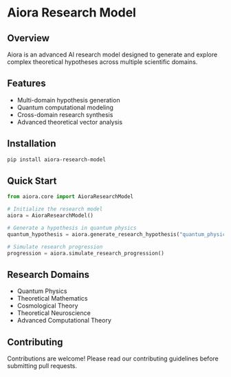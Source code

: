 # Aiora Research Model

## Overview
Aiora is an advanced AI research model designed to generate and explore complex theoretical hypotheses across multiple scientific domains.

## Features
- Multi-domain hypothesis generation
- Quantum computational modeling
- Cross-domain research synthesis
- Advanced theoretical vector analysis

## Installation
```bash
pip install aiora-research-model
```

## Quick Start
```python
from aiora.core import AioraResearchModel

# Initialize the research model
aiora = AioraResearchModel()

# Generate a hypothesis in quantum physics
quantum_hypothesis = aiora.generate_research_hypothesis("quantum_physics")

# Simulate research progression
progression = aiora.simulate_research_progression()
```

## Research Domains
- Quantum Physics
- Theoretical Mathematics
- Cosmological Theory
- Theoretical Neuroscience
- Advanced Computational Theory

## Contributing
Contributions are welcome! Please read our contributing guidelines before submitting pull requests.
